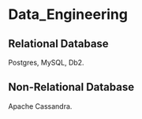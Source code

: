 # Data_Engineering

## Relational Database
Postgres,
MySQL,
Db2.

## Non-Relational Database
Apache Cassandra.
